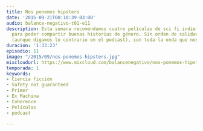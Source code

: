 ```yaml
---
title: Nos ponemos hipsters
date: '2015-09-21T00:10:39-03:00'
audio: balance-negativo-t01-e11
description: Esta semana recomendamos cuatro películas de sci fi indie recientes,
  para poder compartir buenas historias de género. Sin orden de calidad, sin spoilers
  (aunque digamos lo contrario en el podcast), con toda la onda que nos caracteriza.
duracion: '1:33:23'
episodio: 11
image: "/2015/09/nos-ponemos-hipsters.jpg"
mixcloudurl: https://www.mixcloud.com/balancenegativo/nos-ponemos-hipsters-balance-negativo-t01-e11/
temporada: 1
keywords:
- Ciencia ficción
- Safety not guaranteed
- Primer
- Ex Machina
- Coherence
- Películas
- podcast

---
```

